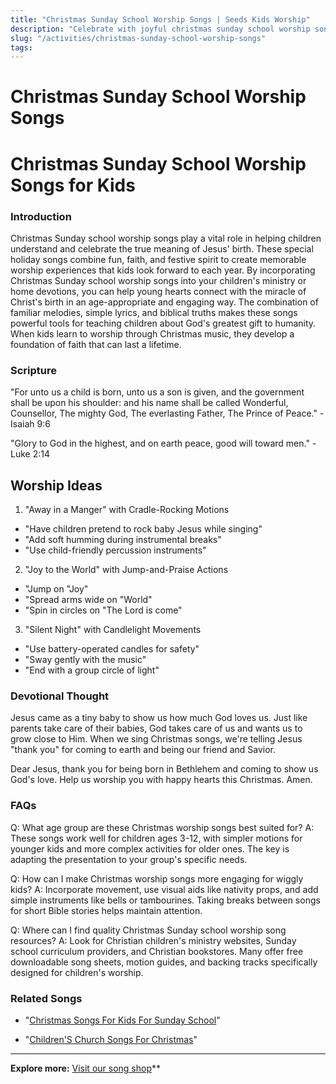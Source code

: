 ```yaml
---
title: "Christmas Sunday School Worship Songs | Seeds Kids Worship"
description: "Celebrate with joyful christmas sunday school worship songs featuring biblical Christmas themes. Holiday worship music for children and families."
slug: "/activities/christmas-sunday-school-worship-songs"
tags:
---
```


# Christmas Sunday School Worship Songs

# Christmas Sunday School Worship Songs for Kids

### Introduction
Christmas Sunday school worship songs play a vital role in helping children understand and celebrate the true meaning of Jesus' birth. These special holiday songs combine fun, faith, and festive spirit to create memorable worship experiences that kids look forward to each year. By incorporating Christmas Sunday school worship songs into your children's ministry or home devotions, you can help young hearts connect with the miracle of Christ's birth in an age-appropriate and engaging way. The combination of familiar melodies, simple lyrics, and biblical truths makes these songs powerful tools for teaching children about God's greatest gift to humanity. When kids learn to worship through Christmas music, they develop a foundation of faith that can last a lifetime.

### Scripture
"For unto us a child is born, unto us a son is given, and the government shall be upon his shoulder: and his name shall be called Wonderful, Counsellor, The mighty God, The everlasting Father, The Prince of Peace." - Isaiah 9:6

"Glory to God in the highest, and on earth peace, good will toward men." - Luke 2:14

## Worship Ideas
1. "Away in a Manger" with Cradle-Rocking Motions
- "Have children pretend to rock baby Jesus while singing"
- "Add soft humming during instrumental breaks"
- "Use child-friendly percussion instruments"

2. "Joy to the World" with Jump-and-Praise Actions
- "Jump on "Joy"
- "Spread arms wide on "World"
- "Spin in circles on "The Lord is come"

3. "Silent Night" with Candlelight Movements
- "Use battery-operated candles for safety"
- "Sway gently with the music"
- "End with a group circle of light"

### Devotional Thought
Jesus came as a tiny baby to show us how much God loves us. Just like parents take care of their babies, God takes care of us and wants us to grow close to Him. When we sing Christmas songs, we're telling Jesus "thank you" for coming to earth and being our friend and Savior.

Dear Jesus, thank you for being born in Bethlehem and coming to show us God's love. Help us worship you with happy hearts this Christmas. Amen.

### FAQs

Q: What age group are these Christmas worship songs best suited for?
A: These songs work well for children ages 3-12, with simpler motions for younger kids and more complex activities for older ones. The key is adapting the presentation to your group's specific needs.

Q: How can I make Christmas worship songs more engaging for wiggly kids?
A: Incorporate movement, use visual aids like nativity props, and add simple instruments like bells or tambourines. Taking breaks between songs for short Bible stories helps maintain attention.

Q: Where can I find quality Christmas Sunday school worship song resources?
A: Look for Christian children's ministry websites, Sunday school curriculum providers, and Christian bookstores. Many offer free downloadable song sheets, motion guides, and backing tracks specifically designed for children's worship.

### Related Songs

- "[Christmas Songs For Kids For Sunday School](/activities/christmas-songs-for-kids-for-sunday-school/)"

- "[Children'S Church Songs For Christmas](/activities/children-s-church-songs-for-christmas/)"

---

**Explore more:** [Visit our song shop](https://seedskidsworship.com/shop)**

<!-- Schema Markup -->
<script type="application/ld+json">
{
  "@context": "https://schema.org",
  "@type": "MusicRecording",
  "name": "Christmas Sunday School Worship Songs",
  "byArtist": {
    "@type": "MusicGroup",
    "name": "Seeds Kids Worship"
  },
  "isFamilyFriendly": true,
  "url": "https://seedskidsworship.com/activities/christmas-sunday-school-worship-songs/"
}
</script>